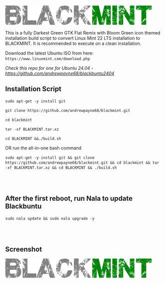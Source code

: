 ![image-1](https://github.com/andrewpayne68/blackmint/blob/e82ed3194802f0282509b70e612ace1faa20fdd9/BLACKMINT%20logo.png)

This is a fully Darkest Green GTK Flat Remix with Bloom Green icon themed installation build script to convert Linux Mint 22 LTS installation to BLACKMINT. It is recommended to execute on a clean installation.  

Download the latest Ubuntu ISO from here: ` https://www.linuxmint.com/download.php `

_Check this repo for one for Ubuntu 24.04 - https://github.com/andrewpayne68/blackbuntu2404_


Installation Script
-

```
sudo apt-get -y install git
```
```
git clone https://github.com/andrewpayne68/blackmint.git
```
```
cd blackmint
```
```
tar -xf BLACKMINT.tar.xz
```
```
cd BLACKMINT &&./build.sh
```

OR run the all-in-one bash command
```
sudo apt-get -y install git && git clone https://github.com/andrewpayne68/blackmint.git && cd blackmint && tar -xf BLACKMINT.tar.xz && cd BLACKMINT && ./build.sh
```
\
\
After the first reboot, run Nala to update Blackbuntu
-
```
sudo nala update && sudo nala upgrade -y
```

\
\
Screenshot
-
![image-1](https://github.com/andrewpayne68/blackmint/blob/e82ed3194802f0282509b70e612ace1faa20fdd9/BLACKMINT%20logo.png)





